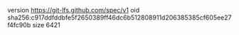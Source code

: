 version https://git-lfs.github.com/spec/v1
oid sha256:c917ddfddbfe5f2650389ff46dc6b512808911d206385385cf605ee27f4fc90b
size 6421
